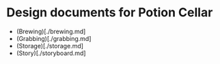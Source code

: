 
# Design documents for Potion Cellar

- (Brewing)[./brewing.md]
- (Grabbing)[./grabbing.md]
- (Storage)[./storage.md]
- (Story)[./storyboard.md]